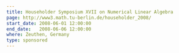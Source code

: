 ```yaml
---
title: Householder Symposium XVII on Numerical Linear Algebra
page: http://www3.math.tu-berlin.de/householder_2008/
start_date: 2008-06-01 12:00:00
end_date:   2008-06-06 12:00:00
where: Zeuthen, Germany
type: sponsored
---
```


